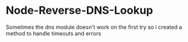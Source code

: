 # Node-Reverse-DNS-Lookup
Sometimes the dns module doesn't work on the first try so i created a method to handle timeouts and errors
